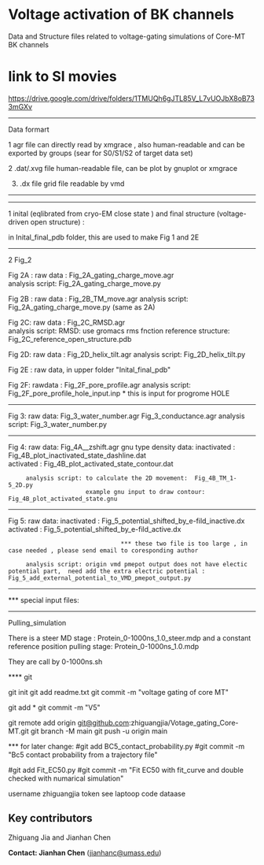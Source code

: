 # Voltage activation of BK channels
Data and Structure files related to voltage-gating simulations of Core-MT BK channels

# link to SI movies
https://drive.google.com/drive/folders/1TMUQh6gJTL85V_L7vUOJbX8oB733mGXv

*************************
Data formart

1  agr file
   can directly read by xmgrace , also human-readable and can be exported by groups (sear for S0/S1/S2 of target data set)

2  .dat/.xvg file
    human-readable file, can be plot by gnuplot or xmgrace

3.  .dx file
    grid file readable by vmd

*************************
*************************
1  inital (eqlibrated from cryo-EM close state ) and final structure (voltage-driven open structure) :

   in Inital_final_pdb folder, this are used to make  Fig 1 and 2E

*************************
2  Fig_2

Fig 2A : raw data : Fig_2A_gating_charge_move.agr  
         analysis script:  Fig_2A_gating_charge_move.py

Fig 2B :
         raw data :   Fig_2B_TM_move.agr 
         analysis script: Fig_2A_gating_charge_move.py  (same as 2A)  

Fig 2C:
         raw data :  Fig_2C_RMSD.agr  
         analysis script:  RMSD: use gromacs rms  fnction
         reference  structure:   Fig_2C_reference_open_structure.pdb

Fig 2D:
         raw data :  Fig_2D_helix_tilt.agr
         analysis script: Fig_2D_helix_tilt.py

Fig 2E :
         raw data, in upper folder "Inital_final_pdb"    

Fig 2F:
         rawdata :  Fig_2F_pore_profile.agr
         analysis script: Fig_2F_pore_profile_hole_input.inp   * this is input for progrome HOLE   

*************************
Fig 3:
         raw data: Fig_3_water_number.agr
                   Fig_3_conductance.agr
         analysis script:   Fig_3_water_number.py

*************************

Fig 4:
         raw data:  Fig_4A__zshift.agr
                    gnu type density data:  inactivated : Fig_4B_plot_inactivated_state_dashline.dat    
                                            activated   : Fig_4B_plot_activated_state_contour.dat 
 
         analysis script: to calculate the 2D movement:  Fig_4B_TM_1-5_2D.py
                          example gnu input to draw contour:  Fig_4B_plot_activated_state.gnu

*************************
Fig 5:
         raw data:   inactivated : Fig_5_potential_shifted_by_e-fild_inactive.dx
                     activated   : Fig_5_potential_shifted_by_e-fild_active.dx  

                                    *** these two file is too large , in case needed , please send email to coresponding author

         analysis script: origin vmd pmepot output does not have electic potential part,  need add the extra electric potential : Fig_5_add_external_potential_to_VMD_pmepot_output.py


*************************
*** special input files:
*************************

Pulling_simulation

   There is a steer MD stage                      : Protein_0-1000ns_1.0_steer.mdp
   and a constant reference position pulling stage: Protein_0-1000ns_1.0.mdp
   
   They are call  by                                0-1000ns.sh       

**** git

git init
git add  readme.txt
git commit -m "voltage gating of core MT"

 git add *
git commit -m "V5"


git remote add origin git@github.com:zhiguangjia/Votage_gating_Core-MT.git
git branch -M main
git push -u origin main

***  for later change:
#git add BC5_contact_probability.py
#git commit -m "Bc5 contact probability from a trajectory file"


#git add Fit_EC50.py
#git commit -m "Fit EC50 with fit_curve and double checked with numarical simulation"


username zhiguangjia
 token see laptoop code dataase

## Key contributors
Zhiguang Jia and Jianhan Chen

**Contact: Jianhan Chen** (jianhanc@umass.edu)


















